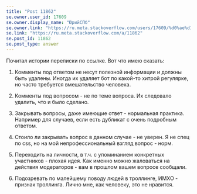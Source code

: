 ```yaml
---
title: "Post 11862"
se.owner.user_id: 17609
se.owner.display_name: "ЮрийСПб"
se.owner.link: "https://ru.meta.stackoverflow.com/users/17609/%d0%ae%d1%80%d0%b8%d0%b9%d0%a1%d0%9f%d0%b1"
se.link: "https://ru.meta.stackoverflow.com/a/11862"
se.post_id: 11862
se.post_type: answer
---
```

<p>Почитал истории переписки по ссылке. Вот что имею сказать:</p>
<ol>
<li><p>Комменты под ответом не несут полезной информации и должны быть удалены. Иногда их удаляет бот по какой-то хитрой регулярке, но часто требуется вмешательство человека.</p>
</li>
<li><p>Комменты под вопросом - не по теме вопроса. Их следовало удалить, что и было сделано.</p>
</li>
<li><p>Закрывать вопросы, даже имеющие ответ - нормальная практика. Например для случаев, если есть дубликат с очень подробным ответом.</p>
</li>
<li><p>Стоило ли закрывать вопрос в данном случае - не уверен. Я не спец по css, но на мой непрофессиональный взгляд вопрос - норм.</p>
</li>
<li><p>Переходить на личности, в т.ч. с упоминанием конкретных участников - плохая идея. Как именно можно жаловаться на действия модераторов - вам в прошлом вашем вопросе сообщали.</p>
</li>
<li><p>Подозревать по малейшему поводу людей в троллинге, ИМХО - признак троллинга. Лично мне, как человеку, это не нравится.</p>
</li>
</ol>
